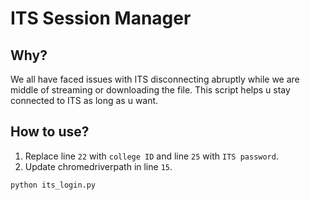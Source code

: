 # ITS Session Manager

## Why?

We all have faced issues with ITS disconnecting abruptly while we are middle of streaming or downloading the file. This script helps u stay connected to ITS as long as u want.

## How to use?

1. Replace line `22` with `college ID` and line `25` with `ITS password`.
2. Update chromedriverpath in line `15`.

```
python its_login.py
```
